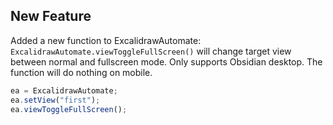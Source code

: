 ## New Feature
Added a new function to ExcalidrawAutomate: `ExcalidrawAutomate.viewToggleFullScreen()` will change target view between normal and fullscreen mode. Only supports Obsidian desktop. The function will do nothing on mobile.
```javascript
ea = ExcalidrawAutomate;
ea.setView("first");
ea.viewToggleFullScreen();
```
